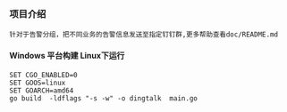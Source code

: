 ### 项目介绍
~~~shell
针对于告警分组，把不同业务的告警信息发送至指定钉钉群,更多帮助查看doc/README.md
~~~
#### Windows 平台构建 Linux下运行
~~~shell
SET CGO_ENABLED=0
SET GOOS=linux
SET GOARCH=amd64
go build  -ldflags "-s -w" -o dingtalk  main.go
~~~


